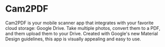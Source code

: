 # Cam2PDF
Cam2PDF is your mobile scanner app that integrates with your favorite cloud storage: Google Drive. 
Take multiple photos, convert them to a PDF, and them upload them to your Drive.
Created with Google's new Material Design guidelines, this app is visually appealing and easy to use.

